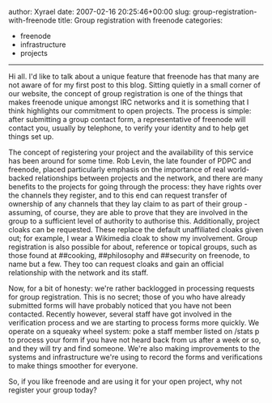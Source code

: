 author: Xyrael
date: 2007-02-16 20:25:46+00:00
slug: group-registration-with-freenode
title: Group registration with freenode
categories:
- freenode
- infrastructure
- projects
---

Hi all. I'd like to talk about a unique feature that freenode has that many are not aware of for my first post to this blog. Sitting quietly in a small corner of our website, the concept of group registration is one of the things that makes freenode unique amongst IRC networks and it is something that I think highlights our commitment to open projects. The process is simple: after submitting a group contact form, a representative of freenode will contact you, usually by telephone, to verify your identity and to help get things set up.



The concept of registering your project and the availability of this service has been around for some time. Rob Levin, the late founder of PDPC and freenode, placed particularly emphasis on the importance of real world-backed relationships between projects and the network, and there are many benefits to the projects for going through the process: they have rights over the channels they register, and to this end can request transfer of ownership of any channels that they lay claim to as part of their group - assuming, of course, they are able to prove that they are involved in the group to a sufficient level of authority to authorise this. Additionally, project cloaks can be requested. These replace the default unaffiliated cloaks given out; for example, I wear a Wikimedia cloak to show my involvement. Group registration is also possible for about, reference or topical groups, such as those found at ##cooking, ##philosophy and ##security on freenode, to name but a few. They too can request cloaks and gain an official relationship with the network and its staff.



Now, for a bit of honesty: we're rather backlogged in processing requests for group registration. This is no secret; those of you who have already submitted forms will have probably noticed that you have not been contacted. Recently however, several staff have got involved in the verification process and we are starting to process forms more quickly. We operate on a squeaky wheel system: poke a staff member listed on /stats p to process your form if you have not heard back from us after a week or so, and they will try and find someone. We're also making improvements to the systems and infrastructure we're using to record the forms and verifications to make things smoother for everyone.



So, if you like freenode and are using it for your open project, why not register your group today?
